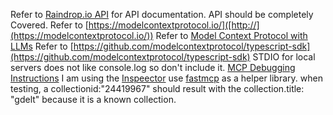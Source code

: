 Refer to [Raindrop.io API](https://developer.raindrop.io) for API documentation.
API should be completely Covered.
Refer to [https://modelcontextprotocol.io/]([http://](https://modelcontextprotocol.io/))
Refer to [Model Context Protocol with LLMs]([http://](https://modelcontextprotocol.io/llms-full.txt))
Refer to [https://github.com/modelcontextprotocol/typescript-sdk](https://github.com/modelcontextprotocol/typescript-sdk)
STDIO for local servers does not like console.log so don't include it.
[MCP Debugging Instructions](https://modelcontextprotocol.io/docs/tools/debugging)
I am using the [Inspeector](https://modelcontextprotocol.io/docs/tools/inspector)
use [fastmcp](https://github.com/punkpeye/fastmcp) as a helper library.
when testing, a collectionid:"24419967" should result with the collection.title: "gdelt" because it is a known collection.